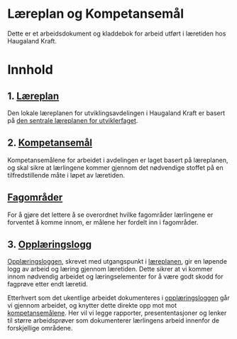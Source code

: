# Læreplan og Kompetansemål
Dette er et arbeidsdokument og kladdebok for arbeid utført i læretiden hos Haugaland Kraft.

# Innhold
## 1. [Læreplan](laereplan/README.md)
Den lokale læreplanen for utviklingsavdelingen i Haugaland Kraft er basert på [den sentrale læreplanen for utviklerfaget](https://www.udir.no/lk20/iuv03-01).
## 2. [Kompetansemål](kompetansemaal/README.md)
Kompetansemålene for arbeidet i avdelingen er laget basert på læreplanen, og skal sikre at lærlingene kommer gjennom det nødvendige stoffet på en tilfredstillende måte i løpet av læretiden.

## [Fagområder](fagomr%C3%A5der/README.md)
For å gjøre det lettere å se overordnet hvilke fagområder lærlingene er forventet å komme innom, er målene her fordelt inn i fagområder.
## 3. [Opplæringslogg](https://github.com/hkraftno/apprenticeship-log)
[Opplæringsloggen](https://github.com/hkraftno/apprenticeship-log), skrevet med utgangspunkt i [læreplanen](laereplan/README.md), gir en løpende logg av arbeid og læring gjennom læretiden. Dette sikrer at vi kommer innom nødvendig arbeidet og læringselementer for å være godt skodd for fagprøve etter endt læretid.

Etterhvert som det ukentlige arbeidet dokumenteres i [opplæringsloggen](https://github.com/hkraftno/apprenticeship-log) går vi gjennom arbeidet, og knytter dette direkte opp mot mot [kompetansemålene](kompetansemaal/README.md). Her vil vi legge rapporter, presententasjoner og lenker til større arbeidsprøver som dokumenterer lærlingens arbeid innenfor de forskjellige områdene.
